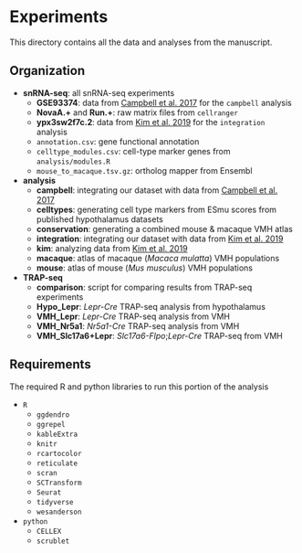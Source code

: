 # Experiments
This directory contains all the data and analyses from the manuscript.

## Organization
* **snRNA-seq**: all snRNA-seq experiments
  * **GSE93374**: data from [Campbell et al. 2017](https://www.nature.com/articles/nn.4495) for the `campbell` analysis
  * **NovaA.+** and **Run.+**: raw matrix files from `cellranger`
  * **ypx3sw2f7c.2**: data from [Kim et al. 2019](https://doi.org/10.17632/ypx3sw2f7c.2) for the `integration` analysis
  * `annotation.csv`: gene functional annotation
  * `celltype_modules.csv`: cell-type marker genes from `analysis/modules.R`
  * `mouse_to_macaque.tsv.gz`: ortholog mapper from Ensembl
* **analysis**
  * **campbell**: integrating our dataset with data from [Campbell et al. 2017](https://www.nature.com/articles/nn.4495)
  * **celltypes**: generating cell type markers from ESmu scores from published hypothalamus datasets
  * **conservation**: generating a combined mouse & macaque VMH atlas
  * **integration**: integrating our dataset with data from [Kim et al. 2019](https://doi.org/10.1016/j.cell.2019.09.020)
  * **kim**: analyzing data from [Kim et al. 2019](https://doi.org/10.1016/j.cell.2019.09.020)
  * **macaque**: atlas of macaque (*Macaca mulatta*) VMH populations
  * **mouse**: atlas of mouse (*Mus musculus*) VMH populations
* **TRAP-seq**
  * **comparison**: script for comparing results from TRAP-seq experiments
  * **Hypo_Lepr**: *Lepr-Cre* TRAP-seq analysis from hypothalamus
  * **VMH_Lepr**: *Lepr-Cre* TRAP-seq analysis from VMH
  * **VMH_Nr5a1**: *Nr5a1-Cre* TRAP-seq analysis from VMH
  * **VMH_Slc17a6+Lepr**: *Slc17a6-Flpo*;*Lepr-Cre* TRAP-seq from VMH

## Requirements
The required R and python libraries to run this portion of the analysis
* `R`
  * `ggdendro`
  * `ggrepel`
  * `kableExtra`
  * `knitr`
  * `rcartocolor`
  * `reticulate`
  * `scran`
  * `SCTransform`
  * `Seurat`
  * `tidyverse`
  * `wesanderson`
* `python`
  * `CELLEX`
  * `scrublet`
